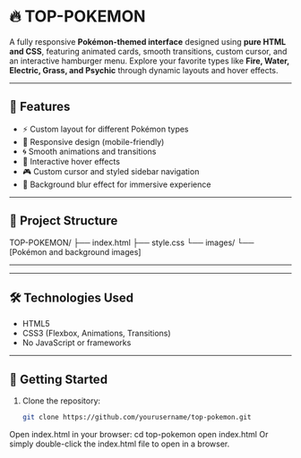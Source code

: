 # 🔥 TOP-POKEMON

A fully responsive **Pokémon-themed interface** designed using **pure HTML and CSS**, featuring animated cards, smooth transitions, custom cursor, and an interactive hamburger menu. Explore your favorite types like **Fire, Water, Electric, Grass, and Psychic** through dynamic layouts and hover effects.

---

## 🎨 Features

- ⚡ Custom layout for different Pokémon types  
- 📱 Responsive design (mobile-friendly)  
- 🌀 Smooth animations and transitions  
- 🎯 Interactive hover effects  
- 🎮 Custom cursor and styled sidebar navigation  
- 🌈 Background blur effect for immersive experience  

---

## 📁 Project Structure

TOP-POKEMON/
├── index.html
├── style.css
└── images/
└── [Pokémon and background images]

---
---

## 🛠️ Technologies Used

- HTML5  
- CSS3 (Flexbox, Animations, Transitions)  
- No JavaScript or frameworks  

---

## 🚀 Getting Started

1. Clone the repository:
   ```bash
   git clone https://github.com/yourusername/top-pokemon.git
Open index.html in your browser:
cd top-pokemon
open index.html
Or simply double-click the index.html file to open in a browser.
